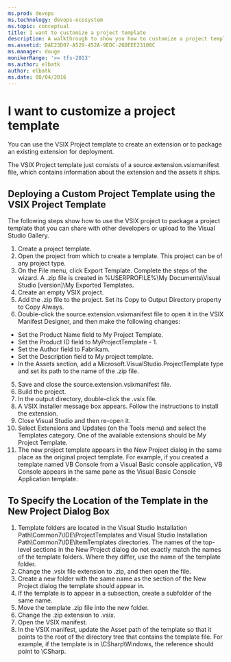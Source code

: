 ```yaml
---
ms.prod: devops
ms.technology: devops-ecosystem
ms.topic: conceptual
title: I want to customize a project template
description: A walkthrough to show you how to customize a project template.
ms.assetid: DAE23D07-A529-452A-9EDC-26DEEE23108C
ms.manager: douge
monikerRange: '>= tfs-2013'
ms.author: elbatk
author: elbatk
ms.date: 08/04/2016
---
```


# I want to customize a project template

You  can use the VSIX Project template to create an extension or to package an existing extension for deployment.

The VSIX Project template just consists of a source.extension.vsixmanifest file, which contains information about the extension and the assets it ships.

## Deploying a Custom Project Template using the VSIX Project Template

The following steps show how to use the VSIX project to package a project template that you can share with other developers or upload to the Visual Studio Gallery.
1.	Create a project template. 
  1.	Open the project from which to create a template. This project can be of any project type.
  2.	On the File menu, click Export Template. Complete the steps of the wizard. A .zip file is created in %USERPROFILE%\My Documents\Visual Studio [version]\My Exported Templates\.
2.	Create an empty VSIX project.
3.	Add the .zip file to the project. Set its Copy to Output Directory property to Copy Always.
4.	Double-click the source.extension.vsixmanifest file to open it in the VSIX Manifest Designer, and then make the following changes: 
  *	Set the Product Name field to My Project Template. 
  *	Set the Product ID field to MyProjectTemplate - 1.
  *	Set the Author field to Fabrikam.
  *	Set the Description field to My project template.
  *	In the Assets section, add a Microsoft.VisualStudio.ProjectTemplate type and set its path to the name of the .zip file.
5.	Save and close the source.extension.vsixmanifest file.
6.	Build the project.
7.	In the output directory, double-click the .vsix file.
8.	A VSIX Installer message box appears. Follow the instructions to install the extension.
9.	Close Visual Studio and then re-open it. 
10.	Select Extensions and Updates (on the Tools menu) and select the Templates category. One of the available extensions should be My Project Template.
11.	The new project template appears in the New Project dialog in the same place as the original project template. For example, if you created a template named VB Console from a Visual Basic console application, VB Console appears in the same pane as the Visual Basic Console Application template. 

## To Specify the Location of the Template in the New Project Dialog Box

1.	Template folders are located in the Visual Studio Installation Path\Common7\IDE\ProjectTemplates and Visual Studio Installation Path\Common7\IDE\ItemTemplates directories. The names of the top-level sections in the New Project dialog do not exactly match the names of the template folders. Where they differ, use the name of the template folder. 
2.  Change the .vsix file extension to .zip, and then open the file.
3.	Create a new folder with the same name as the section of the New Project dialog the template should appear in. 
4.	If the template is to appear in a subsection, create a subfolder of the same name.
5.	Move the template .zip file into the new folder.
6.	Change the .zip extension to .vsix.
7.	Open the VSIX manifest.
8.	In the VSIX manifest, update the Asset path of the template so that it points to the root of the directory tree that contains the template file. For example, if the template is in \CSharp\Windows, the reference should point to \CSharp.
